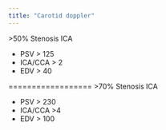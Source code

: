 ```yaml
---
title: "Carotid doppler"
---
```

&gt;50% Stenosis ICA

* PSV &gt; 125
* ICA/CCA &gt; 2
* EDV &gt; 40

==================
&gt;70% Stenosis ICA

* PSV &gt; 230
* ICA/CCA &gt;4
* EDV &gt; 100

